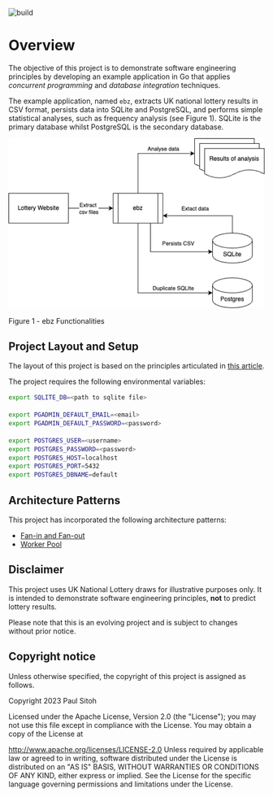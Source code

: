 ![build](https://github.com/paulwizviz/go-web/workflows/build/badge.svg)
# Overview

The objective of this project is to demonstrate software engineering principles by developing an example application in Go that applies *concurrent programming* and *database integration* techniques.

The example application, named `ebz`, extracts UK national lottery results in CSV format, persists data into SQLite and PostgreSQL, and performs simple statistical analyses, such as frequency analysis (see Figure 1). SQLite is the primary database whilst PostgreSQL is the secondary database.

![ebz functionality](./assets/img/ebz.png)
<figcaption>Figure 1 - ebz Functionalities</figcaption>

## Project Layout and Setup

The layout of this project is based on the principles articulated in [this article](https://paulwizviz.github.io/go/2022/12/23/go-proverb-architecture.html).

The project requires the following environmental variables:

```sh
export SQLITE_DB=<path to sqlite file>

export PGADMIN_DEFAULT_EMAIL=<email>
export PGADMIN_DEFAULT_PASSWORD=<password>

export POSTGRES_USER=<username>
export POSTGRES_PASSWORD=<password>
export POSTGRES_HOST=localhost
export POSTGRES_PORT=5432
export POSTGRES_DBNAME=default
```

## Architecture Patterns

This project has incorporated the following architecture patterns:

* [Fan-in and Fan-out](./docs/fan-in-out.md)
* [Worker Pool](./docs/worker-pool.md)

## Disclaimer

This project uses UK National Lottery draws for illustrative purposes only. It is intended to demonstrate software engineering principles, **not** to predict lottery results.

Please note that this is an evolving project and is subject to changes without prior notice.

## Copyright notice

Unless otherwise specified, the copyright of this project is assigned as follows.

Copyright 2023 Paul Sitoh

Licensed under the Apache License, Version 2.0 (the "License"); you may not use this file except in compliance with the License. You may obtain a copy of the License at

http://www.apache.org/licenses/LICENSE-2.0 Unless required by applicable law or agreed to in writing, software distributed under the License is distributed on an "AS IS" BASIS, WITHOUT WARRANTIES OR CONDITIONS OF ANY KIND, either express or implied. See the License for the specific language governing permissions and limitations under the License.

